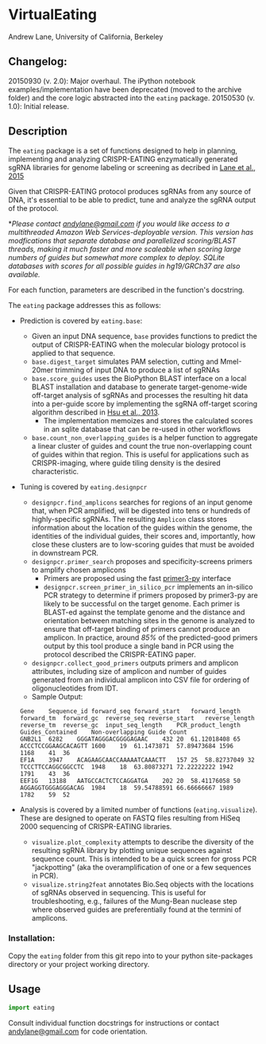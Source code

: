 # VirtualEating
Andrew Lane, University of California, Berkeley

## Changelog:
20150930 (v. 2.0): Major overhaul. The iPython notebook examples/implementation have been
deprecated (moved to the archive folder) and the core logic abstracted into the
`eating` package.
20150530 (v. 1.0): Initial release.

## Description
The `eating` package is a set of functions designed to help in planning, implementing and
analyzing CRISPR-EATING enzymatically generated sgRNA libraries for genome labeling
or screening as decribed in [Lane et al., 2015](http://www.cell.com/developmental-cell/abstract/S1534-5807(15)00392-5)

Given that CRISPR-EATING protocol produces sgRNAs from any source of DNA, it's essential to be 
able to predict, tune and analyze the sgRNA output of the protocol. 

**Please contact andylane@gmail.com if you would like access to a multithreaded Amazon Web Services-deployable version. This version has modfications that separate database and parallelized scoring/BLAST threads, making it much faster and more scaleable when scoring large numbers of guides but somewhat more complex to deploy. SQLite databases with scores for all possible guides in hg19/GRCh37 are also available.*
        
For each function, parameters are described in the function's docstring.

The `eating` package addresses this as follows:
- Prediction is covered by `eating.base`:
    - Given an input DNA sequence, `base` provides functions to predict the output of CRISPR-EATING
when the molecular biology protocol is applied to that sequence. 
    - `base.digest_target` simulates PAM selection, cutting and MmeI-20mer trimming of input DNA to produce a list of sgRNAs
    - `base.score_guides` uses the BioPython BLAST interface on a local BLAST installation and database to generate target-genome-wide off-target analysis of sgRNAs and processes the resulting hit data into a per-guide score by implementing the sgRNA off-target scoring algorithm described in [Hsu et al., 2013](https://www.nature.com/nbt/journal/v31/n9/full/nbt.2647.html). 
        - The implementation memoizes and stores the calculated scores in an sqlite database that can be re-used in other workflows
    - `base.count_non_overlapping_guides` is a helper function to aggregate a linear cluster of guides and count the true non-overlapping count of guides within that region. This is useful for applications such as CRISPR-imaging, where guide tiling density is the desired characteristic.
    
- Tuning is covered by `eating.designpcr`
    - `designpcr.find_amplicons` searches for regions of an input genome that, when PCR amplified, will be digested into 
       tens or hundreds of highly-specific sgRNAs. The resulting `Amplicon` class stores information about the location of the guides
       within the genome, the identities of the individual guides, their scores and, importantly, how close these clusters are to 
       low-scoring guides that must be avoided in downstream PCR.
    - `designpcr.primer_search` proposes and specificity-screens primers to amplify chosen amplicons
        - Primers are proposed using the fast [primer3-py](https://github.com/libnano/primer3-py) interface
        - `designpcr.screen_primer_in_silico_pcr` implements an in-silico PCR strategy to determine if primers proposed by primer3-py
        are likely to be successful on the target genome. Each primer is  BLAST-ed against the template genome and the distance and orientation between matching sites in the genome is analyzed to ensure that off-target binding of primers cannot produce an amplicon. In practice, around *85%* of the predicted-good primers output by this tool produce a single band in PCR using the protocol described the CRISPR-EATING paper.
    - `designpcr.collect_good_primers` outputs primers and amplicon attributes, including size of amplicon and number of guides generated from an individual amplicon into CSV file for ordering of oligonucleotides from IDT.
    - Sample Output:
    ```
    Gene	Sequence_id	forward_seq	forward_start	forward_length	forward_tm	forward_gc	reverse_seq	reverse_start	reverse_length	reverse_tm	reverse_gc	input_seq_length	PCR_product_length	Guides_Contained	Non-overlapping Guide Count
    GNB2L1	6282	GGGATAGGGACGGGGAGAAC	432	20	61.12018408	65	ACCCTCCGGAAGCACAGTT	1600	19	61.1473871	57.89473684	1596	1168	41	36
    EF1A	3947	ACAGAAGCAACCAAAAATCAAACTT	157	25	58.82737049	32	TCCCTTCCAGGCGGCCTC	1948	18	63.80873271	72.22222222	1942	1791	43	36
    EEF1G	13188	AATGCCACTCTCCAGGATGA	202	20	58.41176058	50	AGGAGGTGGGAGGGACAG	1984	18	59.54788591	66.66666667	1989	1782	59	52
    ```
    
- Analysis is covered by a limited number of functions (`eating.visualize`). These are designed to operate on FASTQ files resulting from HiSeq 2000 sequencing of CRISPR-EATING libraries.
    - `visualize.plot_complexity` attempts to describe the diversity of the resulting sgRNA library by plotting unique sequences against
    sequence count. This is intended to be a quick screen for gross PCR "jackpotting" (aka the overamplification of one or a few sequences in PCR).
    - `visualize.string2feat` annotates Bio.Seq objects with the locations of sgRNAs observed in sequencing. This is useful for troubleshooting, e.g., failures of the Mung-Bean nuclease step where observed guides are preferentially found at the termini of amplicons. 


### Installation:
Copy the `eating` folder from this git repo into to your python
site-packages directory or your project working directory.

## Usage
```python
import eating
```
Consult individual function docstrings for instructions or contact andylane@gmail.com for code orientation.

